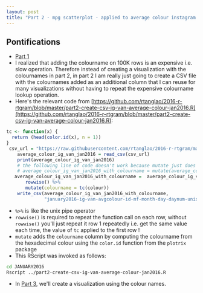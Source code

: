 ```yaml
---
layout: post
title: "Part 2 - mpg scatterplot - applied to average colour instagram by hour jan 1-31, 2016 - add colourname column"
---
```


## Pontifications

* [Part 1](http://rolandtanglao.com/2017/08/07/p1-mpg-scatterplot-average-colour-instagram-r-data-science/)
* I realized that adding the colourname on 100K rows is an expensive i.e. slow operation. Therefore instead of creating a visualization with the colournames in part 2, in part 2  I am really just going to create a CSV file with the colournames added as an additional column that I can reuse for many visualizations without having to repeat the expensive colourname lookup operation.
* Here's the relevant code from [https://github.com/rtanglao/2016-r-rtgram/blob/master/part2-create-csv-ig-van-average-colour-jan2016.R](https://github.com/rtanglao/2016-r-rtgram/blob/master/part2-create-csv-ig-van-average-colour-jan2016.R): 

```R
tc <- function(x) {
  return (head(color.id(x), n = 1))
}
 csv_url = "https://raw.githubusercontent.com/rtanglao/2016-r-rtgram/master/JANUARY2016/january2016-ig-van-avgcolour-id-mf-month-day-daynum-unixtime-hour.csv"
    average_colour_ig_van_jan2016 = read_csv(csv_url)
    print(average_colour_ig_van_jan2016)
    # the following line of code doesn't work because mutate just does the first value of the column
    # average_colour_ig_van_jan2016_with_colourname = mutate(average_colour_ig_van_jan2016, colourname = tc(colour))
   average_colour_ig_van_jan2016_with_colourname =  average_colour_ig_van_jan2016 %>% 
       rowwise() %>% 
       mutate(colourname = tc(colour))
    write_csv(average_colour_ig_van_jan2016_with_colourname,
              "january2016-ig-van-avgcolour-id-mf-month-day-daynum-unixtime-hour-colourname.csv")
```
* ```%>%``` is like the unix pipe operator
* ```rowwise()``` is required to repeat the function call on each row, without ```rowwise()``` you'll just repeat it row 1 repeatedly i.e. get the same value each time, the value of ```tc``` applied to the first row !
* ```mutate``` adds the ```colourname``` column by computing the colourname from the hexadecimal colour using the ```color.id``` function from the ```plotrix``` package
* This RScript was invoked as follows:

```bash
cd JANUARY2016
Rscript ../part2-create-csv-ig-van-average-colour-jan2016.R
```

* In [Part 3](http://rolandtanglao.com/2017/08/07/p3-part3-create-naive-scatterplot-with-colournames/), we'll create a visualization using the colour names.